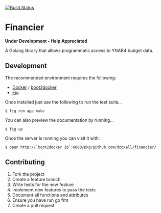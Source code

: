 [![Build Status](https://travis-ci.org/dcoxall/financier.svg?branch=master)](https://travis-ci.org/dcoxall/financier)

Financier
=========

**Under Development - Help Appreciated**

A Golang library that allows programmatic access to YNAB4 budget data.

Development
-----------

The recommended environment requires the following:

- [Docker][docker] / [boot2docker][boot2docker]
- [Fig][fig]

Once installed just use the following to run the test suite...

    $ fig run app make

You can also preview the documentation by running...

    $ fig up

Once the server is running you can visit it with:

    $ open http://`boot2docker ip`:6060/pkg/github.com/dcoxall/financier/

Contributing
------------

1. Fork the project
2. Create a feature branch
3. Write tests for the new feature
4. Implement new features to pass the tests
5. Document all functions and attributes
6. Ensure you have run go fmt
7. Create a pull request

[docker]: http://docker.com/
[boot2docker]: https://github.com/boot2docker/boot2docker
[fig]: http://fig.sh/
